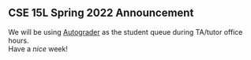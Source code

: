 ## CSE 15L Spring 2022 Announcement <br>
We will be using [Autograder](https://autograder.ucsd.edu) as the student queue during TA/tutor office hours. <br>
Have a *nice* week!